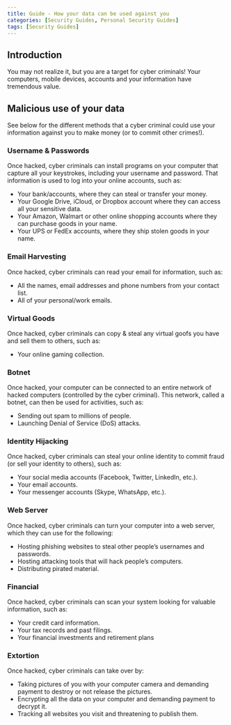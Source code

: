 ```yaml
---
title: Guide - How your data can be used against you
categories: [Security Guides, Personal Security Guides] 
tags: [Security Guides]
---
```


## Introduction

You may not realize it, but you are a target for cyber criminals! Your computers, mobile devices, accounts and your information have tremendous value.  

## Malicious use of your data


See below for the different methods that a cyber criminal could use your information against you to make money (or to commit other crimes!). 

### **Username & Passwords**

Once hacked, cyber criminals can install programs on your computer that capture all your keystrokes, including your username and password. That information is used to log into your online accounts, such as:

- Your bank/accounts, where they can steal or transfer your money.
- Your Google Drive, iCloud, or Dropbox account where they can access all your sensitive data.
- Your Amazon, Walmart or other online shopping accounts where they can purchase goods in your name.
- Your UPS or FedEx accounts, where they ship stolen goods in your name.

### **Email Harvesting**

Once hacked, cyber criminals can read your email for information, such as:

- All the names, email addresses and phone numbers from your contact list.
- All of your personal/work emails.

### **Virtual Goods**

Once hacked, cyber criminals can copy & steal any virtual goofs you have and sell them to others, such as:

- Your online gaming collection.

### **Botnet**

Once hacked, your computer can be connected to an entire network of hacked computers (controlled by the cyber criminal). This network, called a botnet, can then be used for activities, such as:

- Sending out spam to millions of people.
- Launching Denial of Service (DoS) attacks.

### **Identity Hijacking**

Once hacked, cyber criminals can steal your online identity to commit fraud (or sell your identity to others), such as:

- Your social media accounts (Facebook, Twitter, LinkedIn, etc.).
- Your email accounts.
- Your messenger accounts (Skype, WhatsApp, etc.).

### **Web Server**

Once hacked, cyber criminals can turn your computer into a web server, which they can use for the following:

- Hosting phishing websites to steal other people’s usernames and passwords.
- Hosting attacking tools that will hack people’s computers.
- Distributing pirated material.

### **Financial**

Once hacked, cyber criminals can scan your system looking for valuable information, such as:

- Your credit card information.
- Your tax records and past filings.
- Your financial investments and retirement plans

### **Extortion**

Once hacked, cyber criminals can take over by:

- Taking pictures of you with your computer camera and demanding payment to destroy or not release the pictures.
- Encrypting all the data on your computer and demanding payment to decrypt it.
- Tracking all websites you visit and threatening to publish them.

